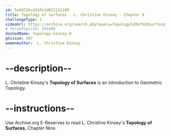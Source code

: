 ```yaml
---
id: 5a9d726c424fe3d021111109
title: Topology of Surfaces - L. Christine Kinsey - Chapter 9
challengeType: 1
videoUrl: https://archive.org/search.php?query=Topology%20of%20surfaces%20kinsey
# forumTopicId: 301086
dashedName: topology-kinsey-9
ghissue: 207
womenAuthor:  L. Christine Kinsey 
---
```


# --description--

 L. Christine Kinsey's __Topology of Surfaces__ is an introduction to Geometric Topology.

# --instructions--

Use Archive.org E-Reserves to read L. Christine Kinsey's __Topology of Surfaces__, Chapter Nine. 